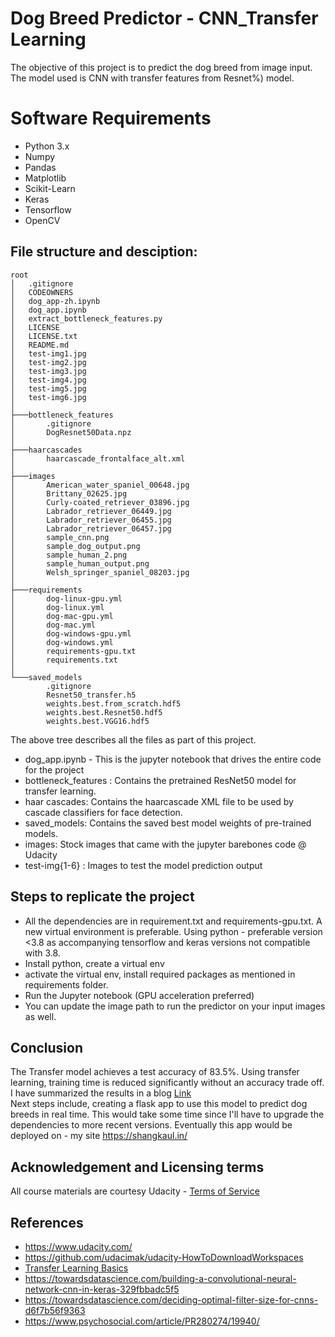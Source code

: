 # Dog Breed Predictor - CNN_Transfer Learning
The objective of this project is to predict the dog breed from image input. The model used is CNN with transfer features from Resnet%) model.

# Software Requirements
- Python 3.x
- Numpy
- Pandas
- Matplotlib
- Scikit-Learn
- Keras
- Tensorflow
- OpenCV
 
 ## File structure and desciption:
```
root
│   .gitignore
│   CODEOWNERS
│   dog_app-zh.ipynb
│   dog_app.ipynb
│   extract_bottleneck_features.py
│   LICENSE
│   LICENSE.txt
│   README.md
│   test-img1.jpg
│   test-img2.jpg
│   test-img3.jpg
│   test-img4.jpg
│   test-img5.jpg
│   test-img6.jpg
│
├───bottleneck_features
│       .gitignore
│       DogResnet50Data.npz
│
├───haarcascades
│       haarcascade_frontalface_alt.xml
│
├───images
│       American_water_spaniel_00648.jpg
│       Brittany_02625.jpg
│       Curly-coated_retriever_03896.jpg
│       Labrador_retriever_06449.jpg
│       Labrador_retriever_06455.jpg
│       Labrador_retriever_06457.jpg
│       sample_cnn.png
│       sample_dog_output.png
│       sample_human_2.png
│       sample_human_output.png
│       Welsh_springer_spaniel_08203.jpg
│
├───requirements
│       dog-linux-gpu.yml
│       dog-linux.yml
│       dog-mac-gpu.yml
│       dog-mac.yml
│       dog-windows-gpu.yml
│       dog-windows.yml
│       requirements-gpu.txt
│       requirements.txt
│
└───saved_models
        .gitignore
        Resnet50_transfer.h5
        weights.best.from_scratch.hdf5
        weights.best.Resnet50.hdf5
        weights.best.VGG16.hdf5
```
The above tree describes all the files as part of this project.
   - dog_app.ipynb - This is the jupyter notebook that drives the entire code for the project
   - bottleneck_features : Contains the pretrained ResNet50 model for transfer learning.
   - haar cascades: Contains the haarcascade XML file to be used by cascade classifiers for face detection.
   - saved_models: Contains the saved best model weights of pre-trained models.
   - images: Stock images that came with the jupyter barebones code @ Udacity
   - test-img{1-6} : Images to test the model prediction output

## Steps to replicate the project
   - All the dependencies are in requirement.txt and requirements-gpu.txt. A new virtual environment is preferable.
   Using python - preferable version <3.8 as accompanying tensorflow and keras versions not compatible with 3.8.
   - Install python, create a virtual env
   - activate the virtual env, install required packages as mentioned in requirements folder.
   - Run the Jupyter notebook (GPU acceleration preferred)
   - You can update the image path to run the predictor on your input images as well.
   
 ## Conclusion
 The Transfer model achieves a test accuracy of 83.5%. Using transfer learning, training time is reduced significantly without an accuracy trade off. <br>
 I have summarized the results in a blog [Link](https://blogs.shangkaul.in/)<br>
 Next steps include, creating a flask app to use this model to predict dog breeds in real time. This would take some time since I'll have to upgrade the dependencies to more recent versions. Eventually this app would be deployed on - my site https://shangkaul.in/
 
 ## Acknowledgement and Licensing terms
 All course materials are courtesy Udacity - [Terms of Service](https://www.udacity.com/legal)
 
 ## References
 - https://www.udacity.com/
 - https://github.com/udacimak/udacity-HowToDownloadWorkspaces
 - [Transfer Learning Basics](https://www.youtube.com/watch?v=LsdxvjLWkIY)
 - https://towardsdatascience.com/building-a-convolutional-neural-network-cnn-in-keras-329fbbadc5f5
 - https://towardsdatascience.com/deciding-optimal-filter-size-for-cnns-d6f7b56f9363
 - https://www.psychosocial.com/article/PR280274/19940/
